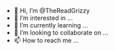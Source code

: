 - 👋 Hi, I’m @TheReadGrizzy
- 👀 I’m interested in ...
- 🌱 I’m currently learning ...
- 💞️ I’m looking to collaborate on ...
- 📫 How to reach me ...

<!---
TheReadGrizzy/TheReadGrizzy is a ✨ special ✨ repository because its `README.md` (this file) appears on your GitHub profile.
You can click the Preview link to take a look at your changes.
--->
